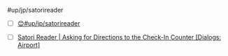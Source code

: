 #up/jp/satorireader

- [ ] [😊#up/jp/satorireader](https://47.111.95.20:6001/user/1/md?prefill=%23up%2Fjp%2Fsatorireader%0A)

- [ ] [Satori Reader | Asking for Directions to the Check-In Counter [Dialogs: Airport]](https://www.satorireader.com/articles/dialogs-airport-check-in-counter-annnai-edition-m)